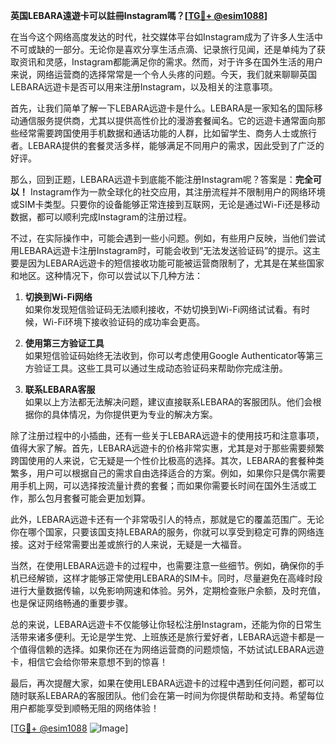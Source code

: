 **英国LEBARA遠遊卡可以註冊Instagram嗎？[[TG💪+ @esim1088](https://t.me/s/esim1088)]**

在当今这个网络高度发达的时代，社交媒体平台如Instagram成为了许多人生活中不可或缺的一部分。无论你是喜欢分享生活点滴、记录旅行见闻，还是单纯为了获取资讯和灵感，Instagram都能满足你的需求。然而，对于许多在国外生活的用户来说，网络运营商的选择常常是一个令人头疼的问题。今天，我们就来聊聊英国LEBARA远遊卡是否可以用来注册Instagram，以及相关的注意事项。

首先，让我们简单了解一下LEBARA远遊卡是什么。LEBARA是一家知名的国际移动通信服务提供商，尤其以提供高性价比的漫游套餐闻名。它的远遊卡通常面向那些经常需要跨国使用手机数据和通话功能的人群，比如留学生、商务人士或旅行者。LEBARA提供的套餐灵活多样，能够满足不同用户的需求，因此受到了广泛的好评。

那么，回到正题，LEBARA远遊卡到底能不能注册Instagram呢？答案是：**完全可以！** Instagram作为一款全球化的社交应用，其注册流程并不限制用户的网络环境或SIM卡类型。只要你的设备能够正常连接到互联网，无论是通过Wi-Fi还是移动数据，都可以顺利完成Instagram的注册过程。

不过，在实际操作中，可能会遇到一些小问题。例如，有些用户反映，当他们尝试用LEBARA远遊卡注册Instagram时，可能会收到“无法发送验证码”的提示。这主要是因为LEBARA远遊卡的短信接收功能可能被运营商限制了，尤其是在某些国家和地区。这种情况下，你可以尝试以下几种方法：

1. **切换到Wi-Fi网络**  
   如果你发现短信验证码无法顺利接收，不妨切换到Wi-Fi网络试试看。有时候，Wi-Fi环境下接收验证码的成功率会更高。

2. **使用第三方验证工具**  
   如果短信验证码始终无法收到，你可以考虑使用Google Authenticator等第三方验证工具。这些工具可以通过生成动态验证码来帮助你完成注册。

3. **联系LEBARA客服**  
   如果以上方法都无法解决问题，建议直接联系LEBARA的客服团队。他们会根据你的具体情况，为你提供更为专业的解决方案。

除了注册过程中的小插曲，还有一些关于LEBARA远遊卡的使用技巧和注意事项，值得大家了解。首先，LEBARA远遊卡的价格非常实惠，尤其是对于那些需要频繁跨国使用的人来说，它无疑是一个性价比极高的选择。其次，LEBARA的套餐种类繁多，用户可以根据自己的需求自由选择适合的方案。例如，如果你只是偶尔需要用手机上网，可以选择按流量计费的套餐；而如果你需要长时间在国外生活或工作，那么包月套餐可能会更加划算。

此外，LEBARA远遊卡还有一个非常吸引人的特点，那就是它的覆盖范围广。无论你在哪个国家，只要该国支持LEBARA的服务，你就可以享受到稳定可靠的网络连接。这对于经常需要出差或旅行的人来说，无疑是一大福音。

当然，在使用LEBARA远遊卡的过程中，也需要注意一些细节。例如，确保你的手机已经解锁，这样才能够正常使用LEBARA的SIM卡。同时，尽量避免在高峰时段进行大量数据传输，以免影响网速和体验。另外，定期检查账户余额，及时充值，也是保证网络畅通的重要步骤。

总的来说，LEBARA远遊卡不仅能够让你轻松注册Instagram，还能为你的日常生活带来诸多便利。无论是学生党、上班族还是旅行爱好者，LEBARA远遊卡都是一个值得信赖的选择。如果你还在为网络运营商的问题烦恼，不妨试试LEBARA远遊卡，相信它会给你带来意想不到的惊喜！

最后，再次提醒大家，如果在使用LEBARA远遊卡的过程中遇到任何问题，都可以随时联系LEBARA的客服团队。他们会在第一时间为你提供帮助和支持。希望每位用户都能享受到顺畅无阻的网络体验！

[[TG💪+ @esim1088](https://t.me/s/esim1088) ![Image](https://i.postimg.cc/4NQfJmqS/Snipaste-2025-05-13-00-14-12.png)]